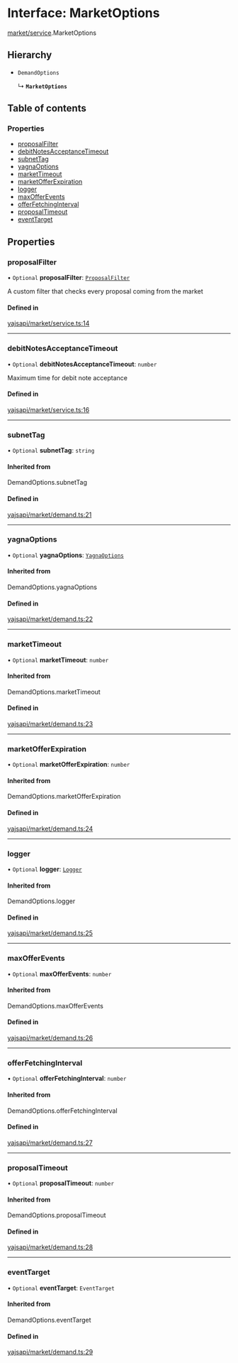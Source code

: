 # Interface: MarketOptions

[market/service](../modules/market_service.md).MarketOptions

## Hierarchy

- `DemandOptions`

  ↳ **`MarketOptions`**

## Table of contents

### Properties

- [proposalFilter](market_service.MarketOptions.md#proposalfilter)
- [debitNotesAcceptanceTimeout](market_service.MarketOptions.md#debitnotesacceptancetimeout)
- [subnetTag](market_service.MarketOptions.md#subnettag)
- [yagnaOptions](market_service.MarketOptions.md#yagnaoptions)
- [marketTimeout](market_service.MarketOptions.md#markettimeout)
- [marketOfferExpiration](market_service.MarketOptions.md#marketofferexpiration)
- [logger](market_service.MarketOptions.md#logger)
- [maxOfferEvents](market_service.MarketOptions.md#maxofferevents)
- [offerFetchingInterval](market_service.MarketOptions.md#offerfetchinginterval)
- [proposalTimeout](market_service.MarketOptions.md#proposaltimeout)
- [eventTarget](market_service.MarketOptions.md#eventtarget)

## Properties

### proposalFilter

• `Optional` **proposalFilter**: [`ProposalFilter`](../modules/market_service.md#proposalfilter)

A custom filter that checks every proposal coming from the market

#### Defined in

[yajsapi/market/service.ts:14](https://github.com/golemfactory/yajsapi/blob/87b4066/yajsapi/market/service.ts#L14)

___

### debitNotesAcceptanceTimeout

• `Optional` **debitNotesAcceptanceTimeout**: `number`

Maximum time for debit note acceptance

#### Defined in

[yajsapi/market/service.ts:16](https://github.com/golemfactory/yajsapi/blob/87b4066/yajsapi/market/service.ts#L16)

___

### subnetTag

• `Optional` **subnetTag**: `string`

#### Inherited from

DemandOptions.subnetTag

#### Defined in

[yajsapi/market/demand.ts:21](https://github.com/golemfactory/yajsapi/blob/87b4066/yajsapi/market/demand.ts#L21)

___

### yagnaOptions

• `Optional` **yagnaOptions**: [`YagnaOptions`](../modules/executor_executor.md#yagnaoptions)

#### Inherited from

DemandOptions.yagnaOptions

#### Defined in

[yajsapi/market/demand.ts:22](https://github.com/golemfactory/yajsapi/blob/87b4066/yajsapi/market/demand.ts#L22)

___

### marketTimeout

• `Optional` **marketTimeout**: `number`

#### Inherited from

DemandOptions.marketTimeout

#### Defined in

[yajsapi/market/demand.ts:23](https://github.com/golemfactory/yajsapi/blob/87b4066/yajsapi/market/demand.ts#L23)

___

### marketOfferExpiration

• `Optional` **marketOfferExpiration**: `number`

#### Inherited from

DemandOptions.marketOfferExpiration

#### Defined in

[yajsapi/market/demand.ts:24](https://github.com/golemfactory/yajsapi/blob/87b4066/yajsapi/market/demand.ts#L24)

___

### logger

• `Optional` **logger**: [`Logger`](utils_logger_logger.Logger.md)

#### Inherited from

DemandOptions.logger

#### Defined in

[yajsapi/market/demand.ts:25](https://github.com/golemfactory/yajsapi/blob/87b4066/yajsapi/market/demand.ts#L25)

___

### maxOfferEvents

• `Optional` **maxOfferEvents**: `number`

#### Inherited from

DemandOptions.maxOfferEvents

#### Defined in

[yajsapi/market/demand.ts:26](https://github.com/golemfactory/yajsapi/blob/87b4066/yajsapi/market/demand.ts#L26)

___

### offerFetchingInterval

• `Optional` **offerFetchingInterval**: `number`

#### Inherited from

DemandOptions.offerFetchingInterval

#### Defined in

[yajsapi/market/demand.ts:27](https://github.com/golemfactory/yajsapi/blob/87b4066/yajsapi/market/demand.ts#L27)

___

### proposalTimeout

• `Optional` **proposalTimeout**: `number`

#### Inherited from

DemandOptions.proposalTimeout

#### Defined in

[yajsapi/market/demand.ts:28](https://github.com/golemfactory/yajsapi/blob/87b4066/yajsapi/market/demand.ts#L28)

___

### eventTarget

• `Optional` **eventTarget**: `EventTarget`

#### Inherited from

DemandOptions.eventTarget

#### Defined in

[yajsapi/market/demand.ts:29](https://github.com/golemfactory/yajsapi/blob/87b4066/yajsapi/market/demand.ts#L29)
